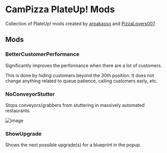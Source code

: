 # CamPizza PlateUp! Mods

Collection of PlateUp! mods created by
[arpakasso](https://www.github.com/arpakasso) and
[PizzaLovers007](https://www.github.com/PizzaLovers007).

## Mods

### BetterCustomerPerformance

Significantly improves the performance when there are a lot of customers.

This is done by hiding customers beyond the 30th position. It does not change
anything related to queue patience, calling customers early, etc.

### NoConveyorStutter

Stops conveyors/grabbers from stuttering in massively automated restaurants.

![image](./CamPizza.NoConveyorStutter/example.gif)

### ShowUpgrade

Shows the next possible upgrade(s) for a blueprint in the popup.
